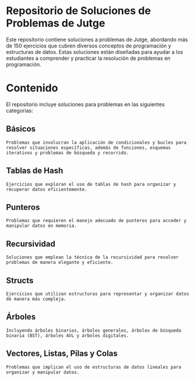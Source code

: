 # Repositorio de Soluciones de Problemas de Jutge

Este repositorio contiene soluciones a problemas de Jutge, abordando más de 150 ejercicios que cubren diversos conceptos de programación y estructuras de datos. Estas soluciones están diseñadas para ayudar a los estudiantes a comprender y practicar la resolución de problemas en programación.

# Contenido

El repositorio incluye soluciones para problemas en las siguientes categorías:

## Básicos
	Problemas que involucran la aplicación de condicionales y bucles para resolver situaciones específicas, además de funciones, esquemas iterativos y problemas de búsqueda y recorrido.

## Tablas de Hash
	Ejercicios que exploran el uso de tablas de hash para organizar y recuperar datos eficientemente.

## Punteros
	Problemas que requieren el manejo adecuado de punteros para acceder y manipular datos en memoria.

## Recursividad
	Soluciones que emplean la técnica de la recursividad para resolver problemas de manera elegante y eficiente.

## Structs
	Ejercicios que utilizan estructuras para representar y organizar datos de manera más compleja.

## Árboles
	Incluyendo árboles binarios, árboles generales, árboles de búsqueda binaria (BST), árboles AVL y árboles digitales.

## Vectores, Listas, Pilas y Colas
	Problemas que implican el uso de estructuras de datos lineales para organizar y manipular datos.
